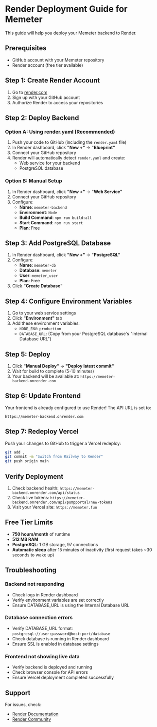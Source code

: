 # Render Deployment Guide for Memeter

This guide will help you deploy your Memeter backend to Render.

## Prerequisites

- GitHub account with your Memeter repository
- Render account (free tier available)

## Step 1: Create Render Account

1. Go to [render.com](https://render.com)
2. Sign up with your GitHub account
3. Authorize Render to access your repositories

## Step 2: Deploy Backend

### Option A: Using render.yaml (Recommended)

1. Push your code to GitHub (including the `render.yaml` file)
2. In Render dashboard, click **"New +"** → **"Blueprint"**
3. Connect your GitHub repository
4. Render will automatically detect `render.yaml` and create:
   - Web service for your backend
   - PostgreSQL database

### Option B: Manual Setup

1. In Render dashboard, click **"New +"** → **"Web Service"**
2. Connect your GitHub repository
3. Configure:
   - **Name**: `memeter-backend`
   - **Environment**: `Node`
   - **Build Command**: `npm run build:all`
   - **Start Command**: `npm run start`
   - **Plan**: Free

## Step 3: Add PostgreSQL Database

1. In Render dashboard, click **"New +"** → **"PostgreSQL"**
2. Configure:
   - **Name**: `memeter-db`
   - **Database**: `memeter`
   - **User**: `memeter_user`
   - **Plan**: Free
3. Click **"Create Database"**

## Step 4: Configure Environment Variables

1. Go to your web service settings
2. Click **"Environment"** tab
3. Add these environment variables:
   - `NODE_ENV`: `production`
   - `DATABASE_URL`: (Copy from your PostgreSQL database's "Internal Database URL")

## Step 5: Deploy

1. Click **"Manual Deploy"** → **"Deploy latest commit"**
2. Wait for build to complete (5-10 minutes)
3. Your backend will be available at: `https://memeter-backend.onrender.com`

## Step 6: Update Frontend

Your frontend is already configured to use Render! The API URL is set to:
```
https://memeter-backend.onrender.com
```

## Step 7: Redeploy Vercel

Push your changes to GitHub to trigger a Vercel redeploy:
```bash
git add .
git commit -m "Switch from Railway to Render"
git push origin main
```

## Verify Deployment

1. Check backend health: `https://memeter-backend.onrender.com/api/status`
2. Check live tokens: `https://memeter-backend.onrender.com/api/pumpportal/new-tokens`
3. Visit your Vercel site: `https://memeter.fun`

## Free Tier Limits

- **750 hours/month** of runtime
- **512 MB RAM**
- **PostgreSQL**: 1 GB storage, 97 connections
- **Automatic sleep** after 15 minutes of inactivity (first request takes ~30 seconds to wake up)

## Troubleshooting

### Backend not responding
- Check logs in Render dashboard
- Verify environment variables are set correctly
- Ensure DATABASE_URL is using the Internal Database URL

### Database connection errors
- Verify DATABASE_URL format: `postgresql://user:password@host:port/database`
- Check database is running in Render dashboard
- Ensure SSL is enabled in database settings

### Frontend not showing live data
- Verify backend is deployed and running
- Check browser console for API errors
- Ensure Vercel deployment completed successfully

## Support

For issues, check:
- [Render Documentation](https://render.com/docs)
- [Render Community](https://community.render.com)
